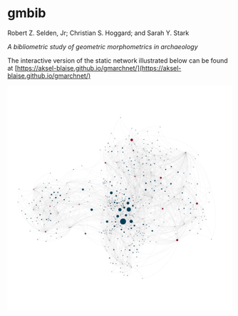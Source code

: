# gmbib

Robert Z. Selden, Jr; Christian S. Hoggard; and Sarah Y. Stark

_A bibliometric study of geometric morphometrics in archaeology_

The interactive version of the static network illustrated below can be found at [https://aksel-blaise.github.io/gmarchnet/](https://aksel-blaise.github.io/gmarchnet/)

![](./figs/gmarchnet.png)
